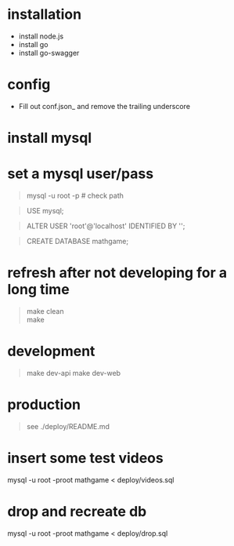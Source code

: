 # installation
- install node.js
- install go
- install go-swagger

# config
- Fill out conf.json_ and remove the trailing underscore

# install mysql

# set a mysql user/pass
> mysql -u root -p # check path

> USE mysql;

> ALTER USER 'root'@'localhost' IDENTIFIED BY '<PASSWORD>';

> CREATE DATABASE mathgame;

# refresh after not developing for a long time
> make clean  
> make

# development
> make dev-api
> make dev-web

# production
> see ./deploy/README.md

# insert some test videos
mysql -u root -proot mathgame < deploy/videos.sql

# drop and recreate db
mysql -u root -proot mathgame < deploy/drop.sql
